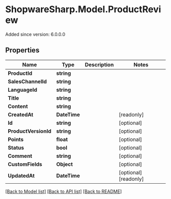 # ShopwareSharp.Model.ProductReview
Added since version: 6.0.0.0

## Properties

Name | Type | Description | Notes
------------ | ------------- | ------------- | -------------
**ProductId** | **string** |  | 
**SalesChannelId** | **string** |  | 
**LanguageId** | **string** |  | 
**Title** | **string** |  | 
**Content** | **string** |  | 
**CreatedAt** | **DateTime** |  | [readonly] 
**Id** | **string** |  | [optional] 
**ProductVersionId** | **string** |  | [optional] 
**Points** | **float** |  | [optional] 
**Status** | **bool** |  | [optional] 
**Comment** | **string** |  | [optional] 
**CustomFields** | **Object** |  | [optional] 
**UpdatedAt** | **DateTime** |  | [optional] [readonly] 

[[Back to Model list]](../../README.md#documentation-for-models) [[Back to API list]](../../README.md#documentation-for-api-endpoints) [[Back to README]](../../README.md)

